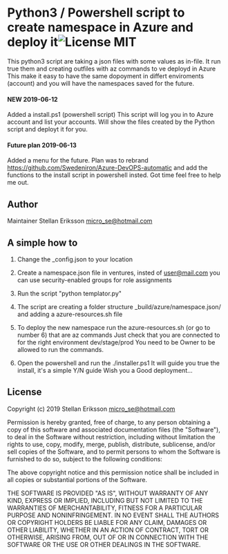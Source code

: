 # Python3 / Powershell script to create namespace in Azure and deploy it![License MIT](https://go-shields.herokuapp.com/license-MIT-blue.png)                    

This python3 script are taking a json files with some values as in-file.
It run true them and creating outfiles with az commands to ve deployd in Azure
This make it easy to have the same dopoyment in differt enviroments (account) and 
you will have the namespaces saved for the future.

#### NEW 2019-06-12
Added a install.ps1 (powershell script)
This script will log you in to Azure account and list your accounts.
Will show the files created by the Python script and deployt it for you.

#### Future plan 2019-06-13
Added a menu for the future.
Plan was to rebrand https://github.com/Swedeniron/Azure-DevOPS-automatic and add the functions to the install script in powershell insted. Got time feel free to help me out.

## Author
Maintainer Stellan Eriksson <micro_se@hotmail.com>



## A simple how to

1. Change the _config.json to your location

2. Create a namespace.json file in ventures, insted of user@mail.com you can use security-enabled groups for role assignments      

3. Run the script "python templator.py"                                          

4. The script are creating a folder structure _build/azure/namespace.json/       
   and adding a azure-resources.sh file                                          

5. To deploy the new namespace run the azure-resources.sh (or go to number 6) that are az commands
   Just check that you are connected to for the right environment dev/stage/prod
   You need to be Owner to be allowed to run the commands.

6. Open the powershell and run the ./installer.ps1
   It will guide you true the install, it's a simple Y/N guide
   Wish you a Good deployment...


## License
Copyright (c) 2019 Stellan Eriksson <micro_se@hotmail.com>

Permission is hereby granted, free of charge, to any person obtaining a copy
of this software and associated documentation files (the "Software"), to deal
in the Software without restriction, including without limitation the rights
to use, copy, modify, merge, publish, distribute, sublicense, and/or sell
copies of the Software, and to permit persons to whom the Software is
furnished to do so, subject to the following conditions:

The above copyright notice and this permission notice shall be included in
all copies or substantial portions of the Software.

THE SOFTWARE IS PROVIDED "AS IS", WITHOUT WARRANTY OF ANY KIND, EXPRESS OR
IMPLIED, INCLUDING BUT NOT LIMITED TO THE WARRANTIES OF MERCHANTABILITY,
FITNESS FOR A PARTICULAR PURPOSE AND NONINFRINGEMENT. IN NO EVENT SHALL THE
AUTHORS OR COPYRIGHT HOLDERS BE LIABLE FOR ANY CLAIM, DAMAGES OR OTHER
LIABILITY, WHETHER IN AN ACTION OF CONTRACT, TORT OR OTHERWISE, ARISING FROM,
OUT OF OR IN CONNECTION WITH THE SOFTWARE OR THE USE OR OTHER DEALINGS IN
THE SOFTWARE.
